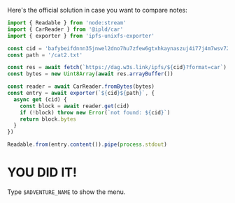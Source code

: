 Here's the official solution in case you want to compare notes:

```js
import { Readable } from 'node:stream'
import { CarReader } from '@ipld/car'
import { exporter } from 'ipfs-unixfs-exporter'

const cid = 'bafybeifdnnn35jnwel2dno7hu7zfew6gtxhkaynaszuj4i77j4m7wsv72a'
const path = '/cat2.txt'

const res = await fetch(`https://dag.w3s.link/ipfs/${cid}?format=car`)
const bytes = new Uint8Array(await res.arrayBuffer())

const reader = await CarReader.fromBytes(bytes)
const entry = await exporter(`${cid}${path}`, {
  async get (cid) {
    const block = await reader.get(cid)
    if (!block) throw new Error(`not found: ${cid}`)
    return block.bytes
  }
})

Readable.from(entry.content()).pipe(process.stdout)
```

# YOU DID IT!

Type `$ADVENTURE_NAME` to show the menu.
